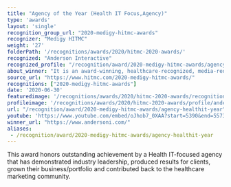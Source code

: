 ```yaml
---
title: "Agency of the Year (Health IT Focus,Agency)"
type: 'awards'
layout: 'single'
recognition_group_url: "2020-medigy-hitmc-awards"
recognizer: "Medigy HITMC"
weight: '27'
folderPath: '/recognitions/awards/2020/hitmc-2020-awards/'
recognized: "Anderson Interactive"
recognized_profile: "/recognition/award/2020-medigy-hitmc-awards/agency-healthit-year"
about_winner: "It is an award-winning, healthcare-recognized, media-requested agency that takes unique perspectives to change the landscape of healthcare. The company consists of business-minded thinkers, creative dynamos, and natural-born storytellers, ready to take on your toughest challenges."
source_url: "https://www.hitmc.com/2020-medigy-hitmc-awards/"
recognitions: ["2020-medigy-hitmc-awards"]
date: '2020-06-30'
featuredimage: '/recognitions/awards/2020/hitmc-2020-awards/recognition/anderson-interactive-hitmc-2020-agency-of-the-year.jpg'
profileimage: '/recognitions/awards/2020/hitmc-2020-awards/profile/anderson-interactive.jpg'
url: "/recognition/award/2020-medigy-hitmc-awards/agency-healthit-year"
youtube: 'https://www.youtube.com/embed/oJhob7_0XAA?start=5390&end=5573'
winner_url: "https://www.andersoni.com/"
aliases:
 - /recognition/award/2020-medigy-hitmc-awards/agency-healthit-year 
---
```


This award honors outstanding achievement by a Health IT-focused agency that has demonstrated industry leadership, produced results for clients, grown their business/portfolio and contributed back to the healthcare marketing community.